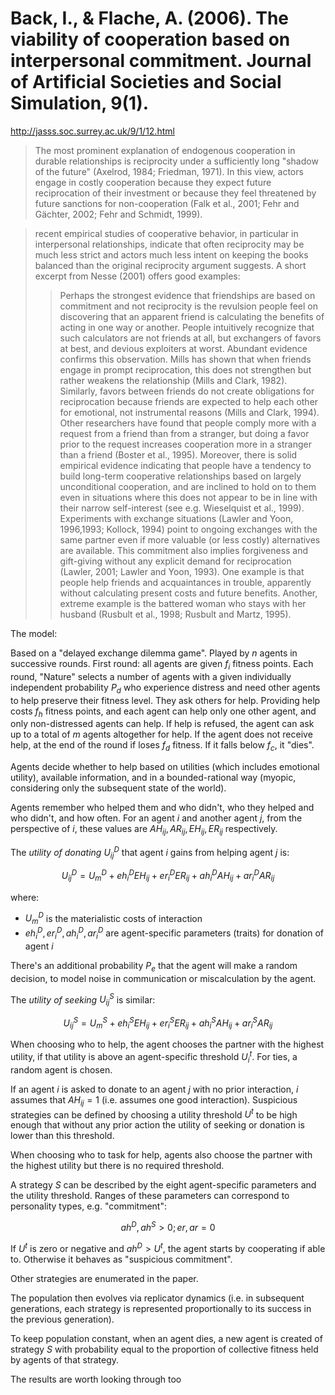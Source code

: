 # Back, I., & Flache, A. (2006). The viability of cooperation based on interpersonal commitment. Journal of Artificial Societies and Social Simulation, 9(1).

<http://jasss.soc.surrey.ac.uk/9/1/12.html>

> The most prominent explanation of endogenous cooperation in durable relationships is reciprocity under a sufficiently long "shadow of the future" (Axelrod, 1984; Friedman, 1971). In this view, actors engage in costly cooperation because they expect future reciprocation of their investment or because they feel threatened by future sanctions for non-cooperation (Falk et al., 2001; Fehr and Gächter, 2002; Fehr and Schmidt, 1999).

> recent empirical studies of cooperative behavior, in particular in interpersonal relationships, indicate that often reciprocity may be much less strict and actors much less intent on keeping the books balanced than the original reciprocity argument suggests. A short excerpt from Nesse (2001) offers good examples:
>
> > Perhaps the strongest evidence that friendships are based on commitment and not reciprocity is the revulsion people feel on discovering that an apparent friend is calculating the benefits of acting in one way or another. People intuitively recognize that such calculators are not friends at all, but exchangers of favors at best, and devious exploiters at worst. Abundant evidence confirms this observation. Mills has shown that when friends engage in prompt reciprocation, this does not strengthen but rather weakens the relationship (Mills and Clark, 1982). Similarly, favors between friends do not create obligations for reciprocation because friends are expected to help each other for emotional, not instrumental reasons (Mills and Clark, 1994). Other researchers have found that people comply more with a request from a friend than from a stranger, but doing a favor prior to the request increases cooperation more in a stranger than a friend (Boster et al., 1995).
> Moreover, there is solid empirical evidence indicating that people have a tendency to build long-term cooperative relationships based on largely unconditional cooperation, and are inclined to hold on to them even in situations where this does not appear to be in line with their narrow self-interest (see e.g. Wieselquist et al., 1999). Experiments with exchange situations (Lawler and Yoon, 1996,1993; Kollock, 1994) point to ongoing exchanges with the same partner even if more valuable (or less costly) alternatives are available. This commitment also implies forgiveness and gift-giving without any explicit demand for reciprocation (Lawler, 2001; Lawler and Yoon, 1993). One example is that people help friends and acquaintances in trouble, apparently without calculating present costs and future benefits. Another, extreme example is the battered woman who stays with her husband (Rusbult et al., 1998; Rusbult and Martz, 1995).

The model:

Based on a "delayed exchange dilemma game".
Played by $n$ agents in successive rounds.
First round: all agents are given $f_i$ fitness points.
Each round, "Nature" selects a number of agents with a given individually independent probability $P_d$ who experience distress and need other agents to help preserve their fitness level. They ask others for help. Providing help costs $f_h$ fitness points, and each agent can help only one other agent, and only non-distressed agents can help. If help is refused, the agent can ask up to a total of $m$ agents altogether for help. If the agent does not receive help, at the end of the round if loses $f_d$ fitness. If it falls below $f_c$, it "dies".

Agents decide whether to help based on utilities (which includes emotional utility), available information, and in a bounded-rational way (myopic, considering only the subsequent state of the world).

Agents remember who helped them and who didn't, who they helped and who didn't, and how often. For an agent $i$ and another agent $j$, from the perspective of $i$, these values are $AH_{ij}, AR_{ij}, EH_{ij}, ER_{ij}$ respectively.

The _utility of donating_ $U_{ij}^D$ that agent $i$ gains from helping agent $j$ is:

$$
U_{ij}^D = U_m^D + eh_i^D EH_{ij} + er_i^D ER_{ij} + ah_i^D AH_{ij} + ar_i^D AR_{ij}
$$

where:

- $U_m^D$ is the materialistic costs of interaction
- $eh_i^D, er_i^D, ah_i^D, ar_i^D$ are agent-specific parameters (traits) for donation of agent $i$

There's an additional probability $P_e$ that the agent will make a random decision, to model noise in communication or miscalculation by the agent.

The _utility of seeking_ $U_{ij}^S$ is similar:

$$
U_{ij}^S = U_m^S + eh_i^S EH_{ij} + er_i^S ER_{ij} + ah_i^S AH_{ij} + ar_i^S AR_{ij}
$$

When choosing who to help, the agent chooses the partner with the highest utility, if that utility is above an agent-specific threshold $U_i^t$. For ties, a random agent is chosen.

If an agent $i$ is asked to donate to an agent $j$ with no prior interaction, $i$ assumes that $AH_{ij}=1$ (i.e. assumes one good interaction). Suspicious strategies can be defined by choosing a utility threshold $U^t$ to be high enough that without any prior action the utility of seeking or donation is lower than this threshold.

When choosing who to task for help, agents also choose the partner with the highest utility but there is no required threshold.

A strategy $S$ can be described by the eight agent-specific parameters and the utility threshold. Ranges of these parameters can correspond to personality types, e.g. "commitment":

$$
ah^D, ah^S > 0; er, ar = 0
$$

If $U^t$ is zero or negative and $ah^D > U^t$, the agent starts by cooperating if able to. Otherwise it behaves as "suspicious commitment".

Other strategies are enumerated in the paper.

The population then evolves via replicator dynamics (i.e. in subsequent generations, each strategy is represented proportionally to its success in the previous generation).

To keep population constant, when an agent dies, a new agent is created of strategy $S$ with probability equal to the proportion of collective fitness held by agents of that strategy.

The results are worth looking through too